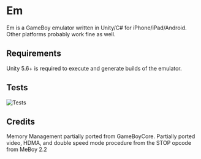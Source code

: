 
# Em

Em is a GameBoy emulator written in Unity/C# for iPhone/iPad/Android. Other platforms probably work fine as well.

## Requirements

Unity 5.6+ is required to execute and generate builds of the emulator.

## Tests

![Tests]([http://imgur.com/a/fW9nx)

## Credits

Memory Management partially ported from GameBoyCore.
Partially ported video, HDMA, and double speed mode procedure from the STOP opcode from MeBoy 2.2
